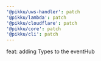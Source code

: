 ```yaml
---
'@pikku/uws-handler': patch
'@pikku/lambda': patch
'@pikku/cloudflare': patch
'@pikku/core': patch
'@pikku/cli': patch
---
```


feat: adding Types to the eventHub
